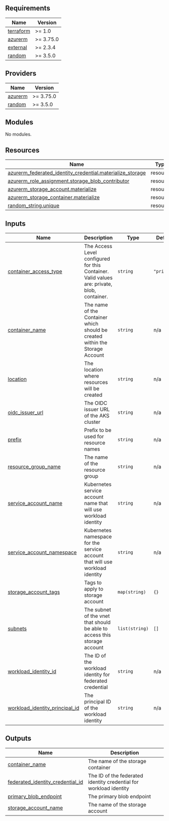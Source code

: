 ## Requirements

| Name | Version |
|------|---------|
| <a name="requirement_terraform"></a> [terraform](#requirement\_terraform) | >= 1.0 |
| <a name="requirement_azurerm"></a> [azurerm](#requirement\_azurerm) | >= 3.75.0 |
| <a name="requirement_external"></a> [external](#requirement\_external) | >= 2.3.4 |
| <a name="requirement_random"></a> [random](#requirement\_random) | >= 3.5.0 |

## Providers

| Name | Version |
|------|---------|
| <a name="provider_azurerm"></a> [azurerm](#provider\_azurerm) | >= 3.75.0 |
| <a name="provider_random"></a> [random](#provider\_random) | >= 3.5.0 |

## Modules

No modules.

## Resources

| Name | Type |
|------|------|
| [azurerm_federated_identity_credential.materialize_storage](https://registry.terraform.io/providers/hashicorp/azurerm/latest/docs/resources/federated_identity_credential) | resource |
| [azurerm_role_assignment.storage_blob_contributor](https://registry.terraform.io/providers/hashicorp/azurerm/latest/docs/resources/role_assignment) | resource |
| [azurerm_storage_account.materialize](https://registry.terraform.io/providers/hashicorp/azurerm/latest/docs/resources/storage_account) | resource |
| [azurerm_storage_container.materialize](https://registry.terraform.io/providers/hashicorp/azurerm/latest/docs/resources/storage_container) | resource |
| [random_string.unique](https://registry.terraform.io/providers/hashicorp/random/latest/docs/resources/string) | resource |

## Inputs

| Name | Description | Type | Default | Required |
|------|-------------|------|---------|:--------:|
| <a name="input_container_access_type"></a> [container\_access\_type](#input\_container\_access\_type) | The Access Level configured for this Container. Valid values are: private, blob, container. | `string` | `"private"` | no |
| <a name="input_container_name"></a> [container\_name](#input\_container\_name) | The name of the Container which should be created within the Storage Account | `string` | n/a | yes |
| <a name="input_location"></a> [location](#input\_location) | The location where resources will be created | `string` | n/a | yes |
| <a name="input_oidc_issuer_url"></a> [oidc\_issuer\_url](#input\_oidc\_issuer\_url) | The OIDC issuer URL of the AKS cluster | `string` | n/a | yes |
| <a name="input_prefix"></a> [prefix](#input\_prefix) | Prefix to be used for resource names | `string` | n/a | yes |
| <a name="input_resource_group_name"></a> [resource\_group\_name](#input\_resource\_group\_name) | The name of the resource group | `string` | n/a | yes |
| <a name="input_service_account_name"></a> [service\_account\_name](#input\_service\_account\_name) | Kubernetes service account name that will use workload identity | `string` | n/a | yes |
| <a name="input_service_account_namespace"></a> [service\_account\_namespace](#input\_service\_account\_namespace) | Kubernetes namespace for the service account that will use workload identity | `string` | n/a | yes |
| <a name="input_storage_account_tags"></a> [storage\_account\_tags](#input\_storage\_account\_tags) | Tags to apply to storage account | `map(string)` | `{}` | no |
| <a name="input_subnets"></a> [subnets](#input\_subnets) | The subnet of the vnet that should be able to access this storage account | `list(string)` | `[]` | no |
| <a name="input_workload_identity_id"></a> [workload\_identity\_id](#input\_workload\_identity\_id) | The ID of the workload identity for federated credential | `string` | n/a | yes |
| <a name="input_workload_identity_principal_id"></a> [workload\_identity\_principal\_id](#input\_workload\_identity\_principal\_id) | The principal ID of the workload identity | `string` | n/a | yes |

## Outputs

| Name | Description |
|------|-------------|
| <a name="output_container_name"></a> [container\_name](#output\_container\_name) | The name of the storage container |
| <a name="output_federated_identity_credential_id"></a> [federated\_identity\_credential\_id](#output\_federated\_identity\_credential\_id) | The ID of the federated identity credential for workload identity |
| <a name="output_primary_blob_endpoint"></a> [primary\_blob\_endpoint](#output\_primary\_blob\_endpoint) | The primary blob endpoint |
| <a name="output_storage_account_name"></a> [storage\_account\_name](#output\_storage\_account\_name) | The name of the storage account |
